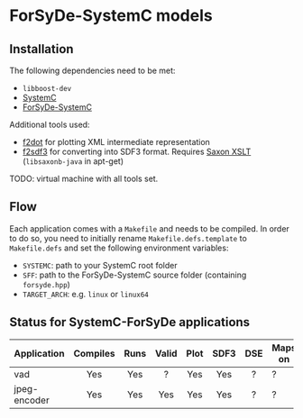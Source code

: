 # ForSyDe-SystemC models

## Installation

The following dependencies need to be met:
  * `libboost-dev`
  * [SystemC](http://www.accellera.org/downloads/standards/systemc)
  * [ForSyDe-SystemC](https://github.com/forsyde/ForSyDe-SystemC)

Additional tools used:
  * [f2dot](https://github.com/forsyde/f2dot) for plotting XML intermediate representation
  * [f2sdf3](https://github.com/forsyde/f2sdf3) for converting into SDF3 format. Requires [Saxon XSLT](http://saxon.sourceforge.net/) (`libsaxonb-java` in apt-get)
 
TODO: virtual machine with all tools set.


## Flow

Each application comes with a `Makefile` and needs to be compiled. In order to do so, you need to initially rename `Makefile.defs.template` to `Makefile.defs` and set the following environment variables:
  * `SYSTEMC`: path to your SystemC root folder
  * `SFF`: path to the ForSyDe-SystemC source folder (containing `forsyde.hpp`)
  * `TARGET_ARCH`: e.g. `linux` or `linux64`


## Status for SystemC-ForSyDe applications

| Application  | Compiles | Runs | Valid | Plot | SDF3 | DSE | Maps on |
| ------------ |:--------:|:----:|:-----:|:----:|:----:|:---:| ------- | 
| vad          | Yes      | Yes  | ?     | Yes  | Yes  | ?   | ?       |
| jpeg-encoder | Yes      | Yes  | Yes   | Yes  | Yes  | ?   | ?       |
